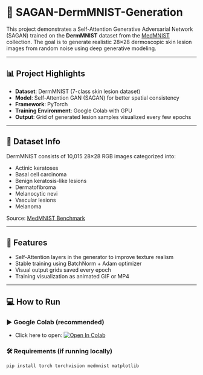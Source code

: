 # 🧠 SAGAN-DermMNIST-Generation

This project demonstrates a Self-Attention Generative Adversarial Network (SAGAN) trained on the **DermMNIST** dataset from the [MedMNIST](https://medmnist.com/) collection. The goal is to generate realistic 28×28 dermoscopic skin lesion images from random noise using deep generative modeling.

---

## 📊 Project Highlights

- **Dataset**: DermMNIST (7-class skin lesion dataset)
- **Model**: Self-Attention GAN (SAGAN) for better spatial consistency
- **Framework**: PyTorch
- **Training Environment**: Google Colab with GPU
- **Output**: Grid of generated lesion samples visualized every few epochs

---


## 🧬 Dataset Info

DermMNIST consists of 10,015 28×28 RGB images categorized into:
- Actinic keratoses
- Basal cell carcinoma
- Benign keratosis-like lesions
- Dermatofibroma
- Melanocytic nevi
- Vascular lesions
- Melanoma

Source: [MedMNIST Benchmark](https://medmnist.com/)

---

## 🚀 Features

- Self-Attention layers in the generator to improve texture realism
- Stable training using BatchNorm + Adam optimizer
- Visual output grids saved every epoch
- Training visualization as animated GIF or MP4

---

## 💻 How to Run

### ▶️ Google Colab (recommended)
- Click here to open: [![Open In Colab](https://colab.research.google.com/assets/colab-badge.svg)](YOUR_COLAB_LINK_HERE)

### 🛠 Requirements (if running locally)
```bash
pip install torch torchvision medmnist matplotlib
